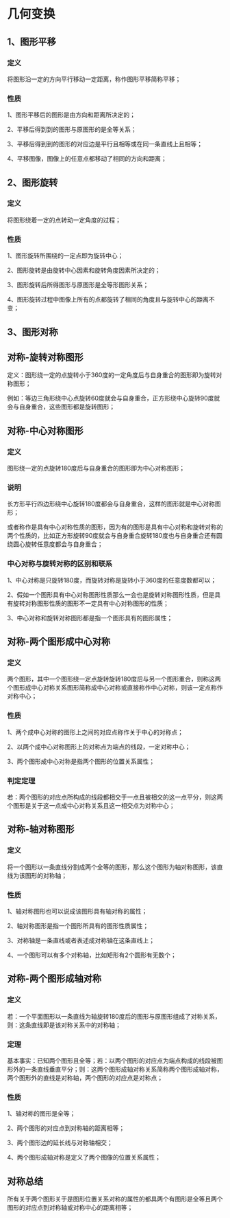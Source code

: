 # 几何变换

## 1、图形平移
### 定义
将图形沿一定的方向平行移动一定距离，称作图形平移简称平移；

### 性质
1、图形平移后的图形是由方向和距离所决定的；

2、平移后得到到的图形与原图形的是全等关系；

3、平移后得到到的图形的对应边是平行且相等或在同一条直线上且相等；

4、平移图像，图像上的任意点都移动了相同的方向和距离；

## 2、图形旋转
### 定义
将图形绕着一定的点转动一定角度的过程；

### 性质
1、图形旋转所围绕的一定点即为旋转中心；

2、图形旋转是由旋转中心因素和旋转角度因素所决定的；

3、图形旋转后所得图形与原图形是全等形图形关系；

4、图形旋转过程中图像上所有的点都旋转了相同的角度且与旋转中心的距离不变；

## 3、图形对称
## 对称-旋转对称图形
定义：图形绕一定的点旋转小于360度的一定角度后与自身重合的图形即为旋转对称图形；

例如：等边三角形绕中心点旋转60度就会与自身重合，正方形绕中心旋转90度就会与自身重合，这些图形都是旋转图形；

## 对称-中心对称图形
### 定义
图形绕一定的点旋转180度后与自身重合的图形即为中心对称图形；

### 说明
长方形平行四边形绕中心旋转180度都会与自身重合，这样的图形就是中心对称图形；

或者称作是具有中心对称性质的图形，因为有的图形是具有中心对称和旋转对称的两个性质的，比如正方形旋转90度就会与自身重合旋转180度也与自身重合还有圆绕圆心旋转任意度都会与自身重合；

### 中心对称与旋转对称的区别和联系
1、中心对称是只旋转180度，而旋转对称是旋转小于360度的任意度数都可以；

2、假如一个图形具有中心对称图形性质那么一会也是旋转对称图形性质，但是具有旋转对称图形性质的图形不一定具有中心对称图形的性质；

3、中心对称和旋转对称图形都是指一个图形具有的图形属性；

## 对称-两个图形成中心对称
### 定义
两个图形，其中一个图形绕一定点旋转旋转180度后与另一个图形重合，则称这两个图形成中心对称关系图形简称成中心对称或直接称作中心对称，则该一定点称作对称中心；

### 性质
1、两个成中心对称的图形上之间的对应点称作关于中心的对称点；

2、以两个成中心对称图形上的对称点为端点的线段，一定对称中心；

3、两个图形成中心对称是指两个图形的位置关系属性；

### 判定定理
若：两个图形的对应点所构成的线段都相交于一点且被相交的这一点平分，则这两个图形是关于这一点成中心对称关系且这一相交点为对称中心；

## 对称-轴对称图形
### 定义
将一个图形以一条直线分割成两个全等的图形，那么这个图形为轴对称图形，该直线为该图形的对称轴；

### 性质
1、轴对称图形也可以说成该图形具有轴对称的属性；

2、轴对称图形是指一个图形所具有的图形性质属性；

3、对称轴是一条直线或者表述成对称轴在这条直线上；

4、一个图形可以有多个对称轴，比如矩形有2个圆形有无数个；

## 对称-两个图形成轴对称
### 定义
若：一个平面图形以一条直线为轴旋转180度后的图形与原图形组成了对称关系，则：这条直线即是该对称关系中的对称轴；

### 定理
基本事实：已知两个图形且全等；若：以两个图形的对应点为端点构成的线段被图形外的一条直线垂直平分；则：这两个图形成轴对称关系简称两个图形成轴对称，两个图形外的直线是对称轴，两个图形的对应点是对称点；

### 性质
1、轴对称的图形是全等；

2、两个图形的对应点到对称轴的距离相等；

3、两个图形边的延长线与对称轴相交；

4、两个图形成轴对称是定义了两个图像的位置关系属性；

## 对称总结
所有关于两个图形关于是图形位置关系对称的属性的都具两个有图形是全等且两个图形的对应点到对称轴或对称中心的距离相等；
